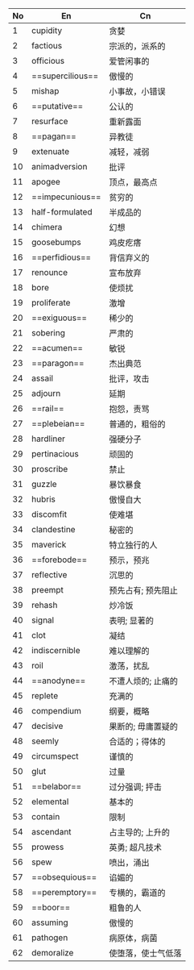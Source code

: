 
| No  | En               | Cn         |
| --- | ---------------- | ---------- |
| 1   | cupidity         | 贪婪         |
| 2   | factious         | 宗派的，派系的    |
| 3   | officious        | 爱管闲事的      |
| 4   | ==supercilious== | 傲慢的        |
| 5   | mishap           | 小事故，小错误    |
| 6   | ==putative==     | 公认的        |
| 7   | resurface        | 重新露面       |
| 8   | ==pagan==        | 异教徒        |
| 9   | extenuate        | 减轻，减弱      |
| 10  | animadversion    | 批评         |
| 11  | apogee           | 顶点，最高点     |
| 12  | ==impecunious==  | 贫穷的        |
| 13  | half-formulated  | 半成品的       |
| 14  | chimera          | 幻想         |
| 15  | goosebumps       | 鸡皮疙瘩       |
| 16  | ==perfidious==   | 背信弃义的      |
| 17  | renounce         | 宣布放弃       |
| 18  | bore             | 使烦扰        |
| 19  | proliferate      | 激增         |
| 20  | ==exiguous==     | 稀少的        |
| 21  | sobering         | 严肃的        |
| 22  | ==acumen==       | 敏锐         |
| 23  | ==paragon==      | 杰出典范       |
| 24  | assail           | 批评，攻击      |
| 25  | adjourn          | 延期         |
| 26  | ==rail==         | 抱怨，责骂      |
| 27  | ==plebeian==     | 普通的，粗俗的    |
| 28  | hardliner        | 强硬分子       |
| 29  | pertinacious     | 顽固的        |
| 30  | proscribe        | 禁止         |
| 31  | guzzle           | 暴饮暴食       |
| 32  | hubris           | 傲慢自大       |
| 33  | discomfit        | 使难堪        |
| 34  | clandestine      | 秘密的        |
| 35  | maverick         | 特立独行的人     |
| 36  | ==forebode==     | 预示，预兆      |
| 37  | reflective       | 沉思的        |
| 38  | preempt          | 预先占有; 预先阻止 |
| 39  | rehash           | 炒冷饭        |
| 40  | signal           | 表明; 显著的    |
| 41  | clot             | 凝结         |
| 42  | indiscernible    | 难以理解的      |
| 43  | roil             | 激荡，扰乱      |
| 44  | ==anodyne==      | 不遭人烦的; 止痛的 |
| 45  | replete          | 充满的        |
| 46  | compendium       | 纲要，概略      |
| 47  | decisive         | 果断的; 毋庸置疑的 |
| 48  | seemly           | 合适的；得体的    |
| 49  | circumspect      | 谨慎的        |
| 50  | glut             | 过量         |
| 51  | ==belabor==      | 过分强调; 抨击   |
| 52  | elemental        | 基本的        |
| 53  | contain          | 限制         |
| 54  | ascendant        | 占主导的; 上升的  |
| 55  | prowess          | 英勇; 超凡技术   |
| 56  | spew             | 喷出，涌出      |
| 57  | ==obsequious==   | 谄媚的        |
| 58  | ==peremptory==   | 专横的，霸道的    |
| 59  | ==boor==         | 粗鲁的人       |
| 60  | assuming         | 傲慢的        |
| 61  | pathogen         | 病原体，病菌     |
| 62  | demoralize       | 使堕落，使士气低落  |
